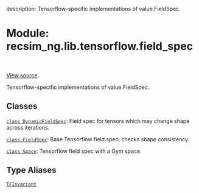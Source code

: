 description: Tensorflow-specific implementations of value.FieldSpec.

<div itemscope itemtype="http://developers.google.com/ReferenceObject">
<meta itemprop="name" content="recsim_ng.lib.tensorflow.field_spec" />
<meta itemprop="path" content="Stable" />
</div>

# Module: recsim_ng.lib.tensorflow.field_spec

<!-- Insert buttons and diff -->

<table class="tfo-notebook-buttons tfo-api nocontent" align="left">

</table>

<a target="_blank" href="https://github.com/google-research/recsim_ng/tree/master/recsim_ng/lib/tensorflow/field_spec.py">View
source</a>

Tensorflow-specific implementations of value.FieldSpec.

## Classes

[`class DynamicFieldSpec`](../../../recsim_ng/lib/tensorflow/field_spec/DynamicFieldSpec.md):
Field spec for tensors which may change shape across iterations.

[`class FieldSpec`](../../../recsim_ng/lib/tensorflow/field_spec/FieldSpec.md):
Base Tensorflow field spec; checks shape consistency.

[`class Space`](../../../recsim_ng/lib/tensorflow/field_spec/Space.md):
Tensorflow field spec with a Gym space.

## Type Aliases

[`TFInvariant`](../../../recsim_ng/lib/tensorflow/field_spec/TFInvariant.md)
